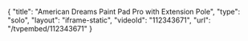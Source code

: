 {
    "title": "American Dreams Paint Pad Pro with Extension Pole",
    "type": "solo",
    "layout": "iframe-static",
    "videoId": "112343671",
    "url": "\/tvpembed\/112343671"
}